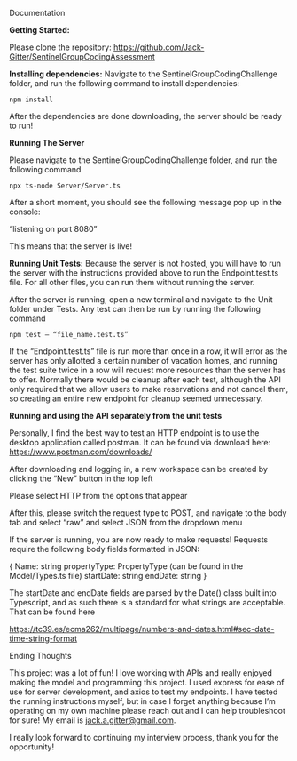 Documentation

**Getting Started:**

Please clone the repository:
https://github.com/Jack-Gitter/SentinelGroupCodingAssessment

**Installing dependencies:**
Navigate to the SentinelGroupCodingChallenge folder, and run the following command to install dependencies: 

```npm install```

After the dependencies are done downloading, the server should be ready to run! 

**Running The Server**

Please navigate to the SentinelGroupCodingChallenge folder, and run the following command

```npx ts-node Server/Server.ts```

After a short moment, you should see the following message pop up in the console: 

“listening on port 8080”

This means that the server is live! 

**Running Unit Tests:**
Because the server is not hosted, you will have to run the server with the instructions provided above to run the Endpoint.test.ts file. For all other files, you can run them without running the server. 

After the server is running, open a new terminal and navigate to the Unit folder under Tests. Any test can then be run by running the following command

```npm test – “file_name.test.ts”```

If the “Endpoint.test.ts” file is run more than once in a row, it will error as the server has only allotted a certain number of vacation homes, and running the test suite twice in a row will request more resources than the server has to offer. Normally there would be cleanup after each test, although the API only required that we allow users to make reservations and not cancel them, so creating an entire new endpoint for cleanup seemed unnecessary. 

**Running and using the API separately from the unit tests**

Personally, I find the best way to test an HTTP endpoint is to use the desktop application called postman. It can be found via download here: https://www.postman.com/downloads/

After downloading and logging in, a new workspace can be created by clicking the “New” button in the top left

Please select HTTP from the options that appear

After this, please switch the request type to POST, and navigate to the body tab and select “raw” and select JSON from the dropdown menu

If the server is running, you are now ready to make requests! Requests require the following body fields formatted in JSON: 

{
Name: string
propertyType: PropertyType (can be found in the Model/Types.ts file)
startDate: string
endDate: string
}

The startDate and endDate fields are parsed by the Date() class built into Typescript, and as such there is a standard for what strings are acceptable. That can be found here

https://tc39.es/ecma262/multipage/numbers-and-dates.html#sec-date-time-string-format

Ending Thoughts

This project was a lot of fun! I love working with APIs and really enjoyed making the model and programming this project. I used express for ease of use for server development, and axios to test my endpoints. I have tested the running instructions myself, but in case I forget anything because I’m operating on my own machine please reach out and I can help troubleshoot for sure! My email is jack.a.gitter@gmail.com. 

I really look forward to continuing my interview process, thank you for the opportunity!
